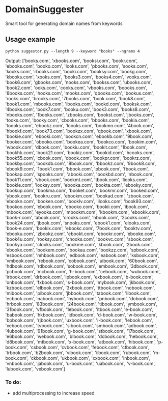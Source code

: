 # DomainSuggester
Smart tool for generating domain names from keywords

## Usage example
    python suggestor.py --length 9 --keyword "books" --ngrams 4
Output:
    ['books.com', 'xbooks.com', 'booksi.com', 'bookr.com', 'ebooks.com', 'booko.com', 'looks.com', 'pbooks.com', 'sooks.com', 'kooks.com', 'rbooks.com', 'booki.com', 'booksy.com', 'bookg.com', 'kbooks.com', 'xooks.com', 'books3.com', 'books4.com', 'vooks.com', 'book6.com', 'gbooks.com', 'nooks.com', 'bookss.com', 'ubooks.com', 'book2.com', 'ooks.com', 'cooks.com', 'vbooks.com', 'boooks.com', '8books.com', 'hooks.com', 'mooks.com', 'qbooks.com', 'bookus.com', 'rooks.com', 'brooks.com', '7books.com', 'book.com', 'book8.com', 'book1.com', 'mbooks.com', 'ibooks.com', 'bookd.com', 'booksk.com', '4books.com', 'book7.com', 'booku.com', 'book3.com', 'books8.com', 'nbooks.com', '1books.com', 'zbooks.com', 'bookst.com', 'jbooks.com', 'tooks.com', 'booky.com', 'cbooks.com', 'bbooks.com', 'bookia.com', 'toooks.com', 'ebookz.com', 'loooks.com', 'bookmn.com', '4book.com', 'hbookf.com', 'book73.com', 'bookzx.com', 'qbook.com', 'xbook.com', 'bookie.com', 'ebooki.com', 'bookcn.com', 'ebookb.com', '9book.com', 'booker.com', 'obooko.com', 'bookea.com', 'bookco.com', 'bookim.com', 'wbook.com', 'dbook.com', 'bookiu.com', 'bookit.com', '1book.com', 'bookhk.com', 'book21.com', 'bookiz.com', 'bookid.com', 'hcooks.com', 'book55.com', 'cbook.com', 'obook.com', 'bookpr.com', 'bookrz.com', 'bookby.com', 'bookdb.com', '8book.com', 'bbookz.com', '9book8.com', 'ebook9.com', '1book1.com', 'bbook.com', 'pbook.com', 'fbook.com', 'bookap.com', 'spooks.com', 'abooki.com', 'bookbd.com', 'nbook.com', 'book11.com', 'vbook.com', 'bookmt.com', 'tbook.com', 'liooks.com', 'bookle.com', 'looksy.com', 'ebooka.com', 'bookta.com', 'ebooky.com', 'bookup.com', 'bookma.com', 'booket.com', 'bookmr.com', 'booked.com', 'ybook.com', 'bookru.com', 'ebookm.com', 'bookad.com', 'zbook.com', 'ebookn.com', 'booken.com', 'booklv.com', 'ilooks.com', 'book93.com', 'bookoo.com', 'ebook.com', 'ebooko.com', 'bookii.com', 'ibook.com', 'mbook.com', 'eyooks.com', 'mbookm.com', 'kbookm.com', 'ebookk.com', 'book-r.com', 'abook.com', 'crooks.com', 'hbook.com', '2cooks.com', 'book24.com', 'jbook.com', 'snooks.com', 'ebook1.com', 'elooks.com', 'book-e.com', 'bookix.com', 'ebookc.com', '7book.com', 'booktv.com', 'ebooku.com', 'zbookz.com', 'ebookt.com', 'ebookr.com', 'ebooke.com', 'book4u.com', 'rooksy.com', 'chooks.com', 'bookvc.com', 'sbook.com', 'bookya.com', 'clooks.com', 'bookme.com', 'kbook.com', '2book.com', 'ebookx.com', 'bookem.com', 'bookau.com', 'bookzz.com', 'spbook.com', 'esbook.com', 'mhbook.com', 'edbook.com', 'eabook.com', 'ksbook.com', 'vmbook.com', 'rebook.com', 'cobook.com', 'uibook.com', '60book.com', 'hdbook.com', 'rdbook.com', 'sobook.com', 'embook.com', '3dbook.com', 'pcbook.com', 'mcbook.com', 'h-book.com', 'cebook.com', 'wubook.com', 'irbook.com', 'drbook.com', 'ipbook.com', 'exbook.com', 'b-book.com', 'onbook.com', 'fxbook.com', 's-book.com', 'mybook.com', 'jkbook.com', 'kzbook.com', 'elbook.com', '3xbook.com', 'ttbook.com', 'nobook.com', 'mibook.com', 'pibook.com', 'jbbook.com', 'tabook.com', 'libook.com', 'ecbook.com', 'nabook.com', 'hybook.com', 'pnbook.com', 'dobook.com', 'hrbook.com', '83book.com', '24book.com', 'tibook.com', 'ymbook.com', '31book.com', 'vfbook.com', '1ebook.com', 'itbook.com', 'e-book.com', 'babook.com', 'hkbook.com', 'idbook.com', 'd-book.com', 'w-book.com', 'bpbook.com', 'rjbook.com', 'uxbook.com', 'i-book.com', 'lebook.com', 'xebook.com', 'tvbook.com', 'sibook.com', 'smbook.com', 'adbook.com', '4ubook.com', '91book.com', 'g-book.com', 'stbook.com', '17book.com', 'e6book.com', 'webook.com', 'blbook.com', 'dcbook.com', 'hebook.com', 'd8book.com', 'mtbook.com', 'x-book.com', 'atbook.com', 'hibook.com', 'p-book.com', 'csbook.com', 'cvbook.com', 'febook.com', 'ctbook.com', 'trbook.com', 'b2book.com', 'vibook.com', 'iibook.com', 'rubook.com', 'm-book.com', 'ckbook.com', 'ukbook.com', 'xxbook.com', 'inbook.com', 'vnbook.com', 'jabook.com', 'u-book.com', 'uabook.com', 'v-book.com', 'lubook.com', 'vebook.com']

    
### To do:
- add multiprocessing to increase speed

